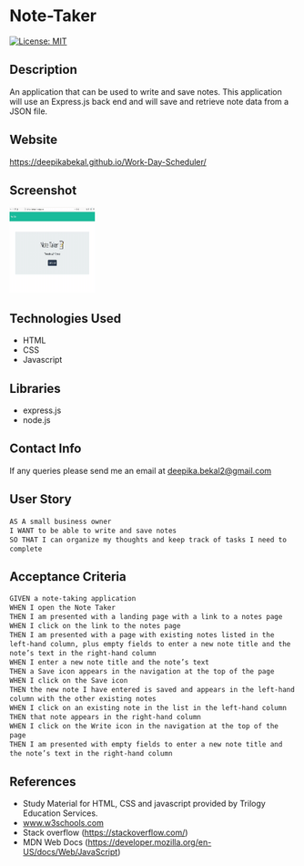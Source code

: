# Note-Taker

[![License: MIT](https://img.shields.io/badge/License-MIT-yellow.svg)](https://opensource.org/licenses/MIT)

## Description
An application that can be used to write and save notes. This application will use an Express.js back end and will save and retrieve note data from a JSON file.

## Website
https://deepikabekal.github.io/Work-Day-Scheduler/

## Screenshot
<img src="public/assets/images/note-taker.gif" width=150 height = 150>

## Technologies Used
* HTML
* CSS
* Javascript

## Libraries
* express.js
* node.js

## Contact Info
If any queries please send me an email at deepika.bekal2@gmail.com

## User Story
```
AS A small business owner
I WANT to be able to write and save notes
SO THAT I can organize my thoughts and keep track of tasks I need to complete
```

## Acceptance Criteria
```
GIVEN a note-taking application
WHEN I open the Note Taker
THEN I am presented with a landing page with a link to a notes page
WHEN I click on the link to the notes page
THEN I am presented with a page with existing notes listed in the left-hand column, plus empty fields to enter a new note title and the note’s text in the right-hand column
WHEN I enter a new note title and the note’s text
THEN a Save icon appears in the navigation at the top of the page
WHEN I click on the Save icon
THEN the new note I have entered is saved and appears in the left-hand column with the other existing notes
WHEN I click on an existing note in the list in the left-hand column
THEN that note appears in the right-hand column
WHEN I click on the Write icon in the navigation at the top of the page
THEN I am presented with empty fields to enter a new note title and the note’s text in the right-hand column
```

## References
* Study Material for HTML, CSS and javascript provided by Trilogy Education Services.
* www.w3schools.com
* Stack overflow (https://stackoverflow.com/)
* MDN Web Docs (https://developer.mozilla.org/en-US/docs/Web/JavaScript)
   
